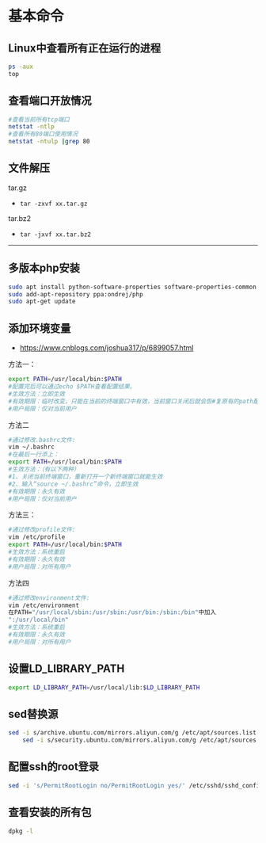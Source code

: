 

# 基本命令

## Linux中查看所有正在运行的进程

```bash
ps -aux
top
```

## 查看端口开放情况

```bash
#查看当前所有tcp端口
netstat -ntlp   
#查看所有80端口使用情况
netstat -ntulp |grep 80   
```

## 文件解压

tar.gz

- `tar -zxvf xx.tar.gz`

tar.bz2

- `tar -jxvf xx.tar.bz2`

------

## 多版本php安装

```bash
sudo apt install python-software-properties software-properties-common
sudo add-apt-repository ppa:ondrej/php
sudo apt-get update
```

## 添加环境变量

- https://www.cnblogs.com/joshua317/p/6899057.html

方法一：

```bash
export PATH=/usr/local/bin:$PATH
#配置完后可以通过echo $PATH查看配置结果。
#生效方法：立即生效
#有效期限：临时改变，只能在当前的终端窗口中有效，当前窗口关闭后就会恢#复原有的path配置
#用户局限：仅对当前用户
```

方法二

```bash
#通过修改.bashrc文件:
vim ~/.bashrc 
#在最后一行添上：
export PATH=/usr/local/bin:$PATH
#生效方法：（有以下两种）
#1、关闭当前终端窗口，重新打开一个新终端窗口就能生效
#2、输入“source ~/.bashrc”命令，立即生效
#有效期限：永久有效
#用户局限：仅对当前用户
```

方法三：

```bash
#通过修改profile文件:
vim /etc/profile
export PATH=/usr/local/bin:$PATH
#生效方法：系统重启
#有效期限：永久有效
#用户局限：对所有用户
```

方法四

```bash
#通过修改environment文件:
vim /etc/environment
在PATH="/usr/local/sbin:/usr/sbin:/usr/bin:/sbin:/bin"中加入 
":/usr/local/bin"
#生效方法：系统重启
#有效期限：永久有效
#用户局限：对所有用户
```

## 设置LD_LIBRARY_PATH

```bash
export LD_LIBRARY_PATH=/usr/local/lib:$LD_LIBRARY_PATH
```

## sed替换源

```bash
sed -i s/archive.ubuntu.com/mirrors.aliyun.com/g /etc/apt/sources.list &&\
    sed -i s/security.ubuntu.com/mirrors.aliyun.com/g /etc/apt/sources.list
```

## 配置ssh的root登录

```bash
sed -i 's/PermitRootLogin no/PermitRootLogin yes/' /etc/sshd/sshd_config
```

## 查看安装的所有包

```bash
dpkg -l
```